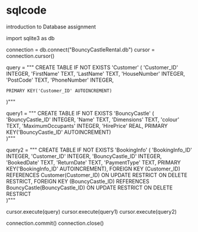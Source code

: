 # sqlcode
introduction to Database assignment

import sqlite3 as db

connection = db.connect("BouncyCastleRental.db")
cursor = connection.cursor()



query = """
CREATE TABLE IF NOT EXISTS 'Customer' (
    'Customer_ID'           INTEGER,
    'FirstName'             TEXT,
    'LastName'              TEXT,
    'HouseNumber'           INTEGER,
    'PostCode'              TEXT,
    'PhoneNumber'           INTEGER,

    PRIMARY KEY('Customer_ID' AUTOINCREMENT)    
)"""


query1 = """
CREATE TABLE IF NOT EXISTS 'BouncyCastle' (
    'BouncyCastle_ID'       INTEGER,
    'Name'                  TEXT,
    'Dimensions'            TEXT,
    'colour'                TEXT,
    'MaximumOccupants'      INTEGER,
    'HirePrice'             REAL,
    PRIMARY KEY('BouncyCastle_ID' AUTOINCREMENT)    
)"""


query2 = """
CREATE TABLE IF NOT EXISTS 'BookingInfo' (
    'BookingInfo_ID'        INTEGER,
    'Customer_ID'           INTEGER,
    'BouncyCastle_ID'       INTEGER,
    'BookedDate'            TEXT,
    'ReturnDate'            TEXT,
    'PaymentType'           TEXT,
    PRIMARY KEY('BookingInfo_ID' AUTOINCREMENT),
    FOREIGN KEY (Customer_ID) REFERENCES Customer(Customer_ID) ON UPDATE RESTRICT ON DELETE RESTRICT,
    FOREIGN KEY (BouncyCastle_ID) REFERENCES BouncyCastle(BouncyCastle_ID) ON UPDATE RESTRICT ON DELETE RESTRICT    
)"""

cursor.execute(query)
cursor.execute(query1)
cursor.execute(query2)

connection.commit()
connection.close()
